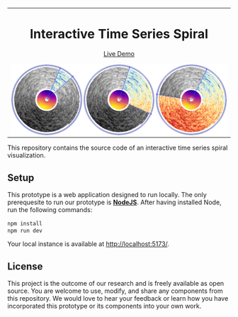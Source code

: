 <table align="center"><tr><td align="center" width="9999">

# Interactive Time Series Spiral

[Live Demo](https://spirale.rakuschek.at)

<img alt="Teaser" src="./teaser.png" align="center" width="600" />

</td></tr></table>

This repository contains the source code of an interactive time series spiral visualization. 

## Setup
This prototype is a web application designed to run locally.
The only prerequesite to run our prototype is [**NodeJS**](https://nodejs.org/en).
After having installed Node, run the following commands:

```
npm install
npm run dev
```
Your local instance is available at [http://localhost:5173/](http://localhost:5173/).

## License

This project is the outcome of our research and is freely available as open source. You are welcome to use, modify, and share any components from this repository. We would love to hear your feedback or learn how you have incorporated this prototype or its components into your own work.
